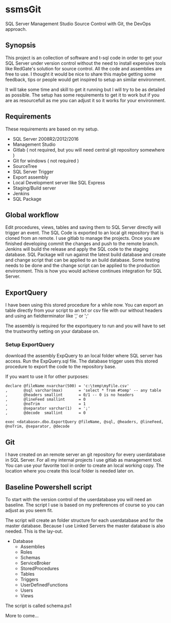 # ssmsGit
SQL Server Management Studio Source Control with Git, the DevOps approach.

## Synopsis
This project is an collection of software and t-sql code in order to get your SQL Server under version control without the need to install expensive tools like RedGate's solution for source control. All the code and assemblies are free to use.
I thought it would be nice to share this maybe getting some feedback, tips or people would get inspired to setup an similar environment.

It will take some time and skill to get it running but I will try to be as detailed as possible. The setup has some requirements to get it to work but if you are as resourcefull as me you can adjust it so it works for your environment.

## Requirements
These requirements are based on my setup. 
- SQL Server 2008R2/2012/2016
- Management Studio
- Gitlab ( not required, but you will need central git repository somewhere )
- Git for windows ( not required )
- SourceTree
- SQL Server Trigger
- Export assembly
- Local Development server like SQL Express
- Staging/Build server
- Jenkins
- SQL Package

## Global workflow
Edit procedures, views, tables and saving them to SQL Server directly will trigger an event. The SQL Code is exported to an local git repository that is cloned from an remote. I use gitlab to manage the projects. Once you are finished developing commit the changes and push to the remote branch. Jenkins will build the release and apply the SQL code to the staging database. SQL Package will run against the latest build database and create and change script that can be applied to an build database. Some testing needs to be done and the change script can be applied to the production environment. This is how you would achieve continues integration for SQL Server.

## ExportQuery
I have been using this stored procedure for a while now. You can export an table directly from your script to an txt or csv file with our without headers and using an fieldterminator like ',' or ';'

The assembly is required for the exportquery to run and you will have to set the trustworthy setting on your database on.

### Setup ExportQuery
download the assembly ExpQuery to an local folder where SQL server has access. Run the ExpQuery.sql file.
The database trigger uses this stored procedure to export the code to the repository base.

If you want to use it for other purposes:
```
declare @fileName nvarchar(500) = 'c:\temp\myFile.csv'
,       @sql varchar(max)       = 'select * from #temp' -- any table
,       @headers smallint       = 0/1 -- 0 is no headers
,       @lineFeed smallint      = 0
,       @noTrim                 = 1
,       @separator varchar(1)   = ';'
,       @decode  smallint       = 0

exec <database>.dbo.ExportQuery @fileName, @sql, @headers, @lineFeed, @noTrim, @separator, @decode
```

## Git 
I have created on an remote server an git repository for every userdatabase in SQL Server. For all my internal projects I use gitlab as management tool. You can use your favorite tool in order to create an local working copy. The location where you create this local folder is needed later on.

## Baseline Powershell script
To start with the version control of the userdatabase you will need an baseline. The script I use is based on my preferences of course so you can adjust as you seem fit.

The script will create an folder structure for each userdatabase and for the master database. Because I use Linked Servers the master database is also needed. This is the lay-out.
- Database
  - Assemblies
  - Roles
  - Schemas
  - ServiceBroker
  - StoredProcedures
  - Tables
  - Triggers
  - UserDefinedFunctions
  - Users
  - Views

The script is called schema.ps1     


More to come...
